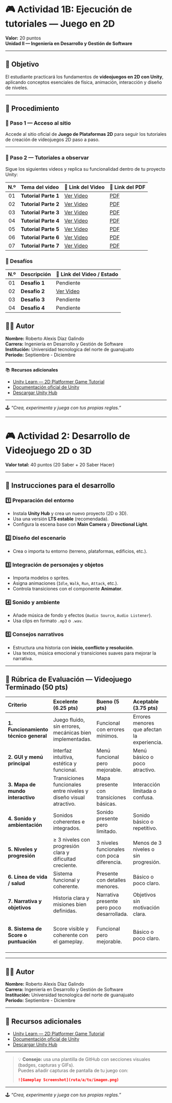 # 🎮 Actividad 1B: Ejecución de tutoriales — Juego en 2D  
**Valor:** 20 puntos  
**Unidad II — Ingeniería en Desarrollo y Gestión de Software**

---

## 🎯 Objetivo
El estudiante practicará los fundamentos de **videojuegos en 2D con Unity**, aplicando conceptos esenciales de física, animación, interacción y diseño de niveles.

---

## 🧩 Procedimiento

### 🔹 Paso 1 — Acceso al sitio
Accede al sitio oficial de **Juego de Plataformas 2D** para seguir los tutoriales de creación de videojuegos 2D paso a paso.

---

### 🔹 Paso 2 — Tutoriales a observar
Sigue los siguientes videos y replica su funcionalidad dentro de tu proyecto Unity:

| N.º | Tema del video        | 🎥 Link del Video                                                                                                      | 📄 Link del PDF                                                                                                     |
|:---:|:----------------------|:----------------------------------------------------------------------------------------------------------------------|:--------------------------------------------------------------------------------------------------------------------|
| 01  | **Tutorial Parte 1**  | [Ver Video](https://drive.google.com/drive/folders/1bDGwNxNBZLVNE05Yp-NcbU2LmvZ8BZqp?usp=sharing)                     | [PDF](https://drive.google.com/drive/folders/1bDGwNxNBZLVNE05Yp-NcbU2LmvZ8BZqp?usp=sharing)                        |
| 02  | **Tutorial Parte 2**  | [Ver Video](https://drive.google.com/file/d/1r_oYYIrYQz_i_rNvQr02UDkJ7ZJMj_Ib/view?usp=sharing)                      | [PDF](https://drive.google.com/drive/folders/1bDGwNxNBZLVNE05Yp-NcbU2LmvZ8BZqp?usp=sharing)                        |
| 03  | **Tutorial Parte 3**  | [Ver Video](https://drive.google.com/file/d/1Fa3uOvUaFuoLqiKUkbMES-bFefp5ESe7/view?usp=sharing)                      | [PDF](https://drive.google.com/drive/folders/1bDGwNxNBZLVNE05Yp-NcbU2LmvZ8BZqp?usp=sharing)                        |
| 04  | **Tutorial Parte 4**  | [Ver Video](https://drive.google.com/file/d/1rvUZpJDxPz4tCuQ0QSxPON4XdMgmmqsB/view?usp=sharing)                      | [PDF](https://drive.google.com/drive/folders/1bDGwNxNBZLVNE05Yp-NcbU2LmvZ8BZqp?usp=sharing)                        |
| 05  | **Tutorial Parte 5**  | [Ver Video](https://drive.google.com/drive/folders/1bDGwNxNBZLVNE05Yp-NcbU2LmvZ8BZqp?usp=sharing)                     | [PDF](https://drive.google.com/drive/folders/1bDGwNxNBZLVNE05Yp-NcbU2LmvZ8BZqp?usp=sharing)                        |
| 06  | **Tutorial Parte 6**  | [Ver Video](https://drive.google.com/drive/folders/1bDGwNxNBZLVNE05Yp-NcbU2LmvZ8BZqp?usp=sharing)                     | [PDF](https://drive.google.com/drive/folders/1bDGwNxNBZLVNE05Yp-NcbU2LmvZ8BZqp?usp=sharing)                        |
| 07  | **Tutorial Parte 7**  | [Ver Video](https://drive.google.com/drive/folders/1BEzr3Sprij3yGnPtmhnqKyUGRVMIRIHw?usp=sharing)                     | [PDF](https://drive.google.com/drive/folders/1BEzr3Sprij3yGnPtmhnqKyUGRVMIRIHw?usp=sharing)                        |


### 🧩 Desafíos

| N.º | Descripción     | 🎥 Link del Video / Estado                                                                 |
|:---:|:----------------|:-------------------------------------------------------------------------------------------|
| 01  | **Desafío 1**   | Pendiente                                                                          |
| 02  | **Desafío 2**   | [Ver Video](https://drive.google.com/file/d/12N-biuliIuJjLuaIbftS_ba2rt_DLepM/view?usp=sharing) |
| 03  | **Desafío 3**   | Pendiente                                                                         |
| 04  | **Desafío 4**   | Pendiente                                                                                 |


## 👨‍💻 Autor
**Nombre:** Roberto Alexis Díaz Galindo  
**Carrera:** Ingeniería en Desarrollo y Gestión de Software  
**Institución:** Universidad tecnologica del norte de guanajuato   
**Periodo:** Septiembre - Diciembre  

---

📚 **Recursos adicionales**
- [Unity Learn — 2D Platformer Game Tutorial](https://learn.unity.com/project/2d-platformer-template)  
- [Documentación oficial de Unity](https://docs.unity3d.com/)  
- [Descargar Unity Hub](https://unity.com/download)

---

🕹️ *“Crea, experimenta y juega con tus propias reglas.”*



























---


# 🎮 Actividad 2: Desarrollo de Videojuego 2D o 3D  
**Valor total:** 40 puntos (20 Saber + 20 Saber Hacer)

---

## 🚀 Instrucciones para el desarrollo

### 1️⃣ Preparación del entorno
- Instala **Unity Hub** y crea un nuevo proyecto (2D o 3D).
- Usa una versión **LTS estable** (recomendada).
- Configura la escena base con **Main Camera** y **Directional Light**.

### 2️⃣ Diseño del escenario
- Crea o importa tu entorno (terreno, plataformas, edificios, etc.).

### 3️⃣ Integración de personajes y objetos
- Importa modelos o sprites.
- Asigna animaciones (`Idle`, `Walk`, `Run`, `Attack`, etc.).
- Controla transiciones con el componente **Animator**.

### 4️⃣ Sonido y ambiente
- Añade música de fondo y efectos (`Audio Source`, `Audio Listener`).
- Usa clips en formato `.mp3` o `.wav`.

### 5️⃣ Consejos narrativos
- Estructura una historia con **inicio, conflicto y resolución**.
- Usa textos, música emocional y transiciones suaves para mejorar la narrativa.

---

## 🧾 Rúbrica de Evaluación — Videojuego Terminado (50 pts)

| Criterio | Excelente (6.25 pts) | Bueno (5 pts) | Aceptable (3.75 pts) | Insuficiente (1–2.5 pts) |
|:--|:--|:--|:--|:--|
| **1. Funcionamiento técnico general** | Juego fluido, sin errores, mecánicas bien implementadas. | Funcional con errores mínimos. | Errores menores que afectan la experiencia. | Fallos graves o no funcional. |
| **2. GUI y menú principal** | Interfaz intuitiva, estética y funcional. | Menú funcional pero mejorable. | Menú básico o poco atractivo. | Menú ausente o sin función clara. |
| **3. Mapa de mundo interactivo** | Transiciones funcionales entre niveles y diseño visual atractivo. | Mapa presente con transiciones básicas. | Interacción limitada o confusa. | Sin mapa o sin función. |
| **4. Sonido y ambientación** | Sonidos coherentes e integrados. | Sonido presente pero limitado. | Sonido básico o repetitivo. | Sin sonido o con errores. |
| **5. Niveles y progresión** | ≥ 3 niveles con progresión clara y dificultad creciente. | 3 niveles funcionales con poca diferencia. | Menos de 3 niveles o sin progresión. | Solo un nivel o sin avance. |
| **6. Línea de vida / salud** | Sistema funcional y coherente. | Presente con detalles menores. | Básico o poco claro. | Ausente o no funcional. |
| **7. Narrativa y objetivos** | Historia clara y misiones bien definidas. | Narrativa presente pero poco desarrollada. | Objetivos sin motivación clara. | Sin historia ni objetivos. |
| **8. Sistema de Score o puntuación** | Score visible y coherente con el gameplay. | Funcional pero mejorable. | Básico o poco claro. | Sin sistema de puntuación o inoperante. |

---

## 👨‍💻 Autor
**Nombre:** Roberto Alexis Díaz Galindo  
**Carrera:** Ingeniería en Desarrollo y Gestión de Software  
**Institución:** Universidad tecnologica del norte de guanajuato   
**Periodo:** Septiembre - Diciembre  

---

## 📎 Recursos adicionales
- [Unity Learn — 2D Platformer Game Tutorial](https://learn.unity.com/project/2d-platformer-template)
- [Documentación oficial de Unity](https://docs.unity3d.com/)
- [Descargar Unity Hub](https://unity.com/download)

---

> 💡 **Consejo:** usa una plantilla de GitHub con secciones visuales (badges, capturas y GIFs).  
> Puedes añadir capturas de pantalla de tu juego con:
> ```markdown
> ![Gameplay Screenshot](ruta/a/tu/imagen.png)
> ```
---

🕹️ *“Crea, experimenta y juega con tus propias reglas.”*









